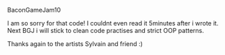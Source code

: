 BaconGameJam10

I am so sorry for that code! I couldnt even read it 5minutes after i wrote it. 
Next BGJ i will stick to clean code practises and strict OOP patterns.

Thanks again to the artists Sylvain and friend :)
